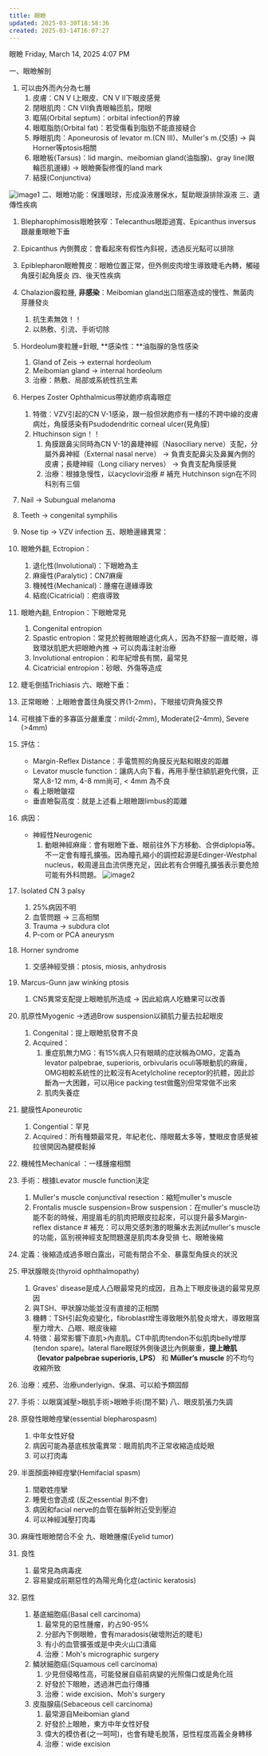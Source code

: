 ```yaml
---
title: 眼瞼
updated: 2025-03-30T18:58:36
created: 2025-03-14T16:07:27
---
```


眼瞼
Friday, March 14, 2025
4:07 PM

一、眼瞼解剖
1.  可以由外而內分為七層
    1.  皮膚：CN V I上眼皮、CN V II下眼皮感覺
    2.  閉眼肌肉：CN VII負責眼輪匝肌，閉眼
    3.  眶隔(Orbital septum)：orbital infection的界線
    4.  眼眶脂肪(Orbital fat)：若受傷看到脂肪不能直接縫合
    5.  睜眼肌肉：Aponeurosis of levator m.(CN III)、Muller's m.(交感) -\> 與Horner等ptosis相關
    6.  眼瞼板(Tarsus)：lid margin、meibomian gland(油脂腺)、gray line(眼輪匝肌邊緣) -\> 眼瞼撕裂修復的land mark
    7.  結膜(Conjunctiva)

![image1](../../../resources/255387cfb3324928ba39a50218e84a57.png)
二、眼瞼功能：保護眼球，形成淚液層保水，幫助眼淚排除淚液
三、遺傳性疾病
1.  Blepharophimosis眼瞼狹窄：Telecanthus眼距過寬、Epicanthus inversus跟嚴重眼瞼下垂
2.  Epicanthus 內側贅皮：會看起來有假性內斜視，透過反光點可以排除
3.  Epiblepharon眼瞼贅皮：眼瞼位置正常，但外側皮肉增生導致睫毛內轉，觸碰角膜引起角膜炎
四、後天性疾病
1.  Chalazion霰粒腫, **非感染**：Meibomian gland出口阻塞造成的慢性、無菌肉芽腫發炎
    1.  抗生素無效！！
    2.  以熱敷、引流、手術切除
2.  Hordeolum麥粒腫=針眼, **感染性：**油脂腺的急性感染
    1.  Gland of Zeis -\> external hordeolum
    2.  Meibomian gland -\> internal hordeolum
    3.  治療：熱敷、局部或系統性抗生素
3.  Herpes Zoster Ophthalmicus帶狀皰疹病毒眼症
    1.  特徵：VZV引起的CN V-1感染，跟一般但狀皰疹有一樣的不跨中線的皮膚病灶，角膜感染有Psudodendritic corneal ulcer(見角膜)
    2.  Htuchinson sign！！
        1.  角膜跟鼻尖同時為CN V-1的鼻睫神經（Nasociliary nerve）支配，分屬外鼻神經（External nasal nerve） → 負責支配鼻尖及鼻翼內側的皮膚；長睫神經（Long ciliary nerves） → 負責支配角膜感覺
        2.  治療：根據急慢性，以acyclovir治療
\# 補充 Hutchinson sign在不同科別有三個
1.  Nail -\> Subungual melanoma
2.  Teeth -\> congenital symphilis
3.  Nose tip -\> VZV infection
五、眼瞼邊緣異常：
1.  眼瞼外翻, Ectropion：
    1.  退化性(Involutional)：下眼瞼為主
    2.  麻痺性(Paralytic)：CN7麻痺
    3.  機械性(Mechanical)：腫瘤在邊緣導致
    4.  結痂(Cicatricial)：疤痕導致
2.  眼瞼內翻, Entropion：下眼瞼常見
    1.  Congenital entropion
    2.  Spastic entropion：常見於輕微眼瞼退化病人，因為不舒服一直眨眼，導致環狀肌肥大把眼瞼內推 -\> 可以肉毒注射治療
    3.  Involutional entropion：和年紀增長有關，最常見
    4.  Cicatricial entropion：砂眼、外傷等造成
3.  睫毛倒插Trichiasis
六、眼瞼下垂：
1.  正常眼瞼：上眼瞼會蓋住角膜交界(1-2mm)，下眼接切齊角膜交界
2.  可根據下垂的多寡區分嚴重度：mild(-2mm), Moderate(2-4mm), Severe (\>4mm)
3.  評估：
    - Margin-Reflex Distance：手電筒照的角膜反光點和眼皮的距離
    - Levator muscle function：讓病人向下看，再用手壓住額肌避免代償，正常人8-12 mm, 4-8 mm尚可, \< 4mm 為不良
    - 看上眼瞼皺褶
    - 垂直瞼裂高度：就是上述看上眼瞼跟limbus的距離
4.  病因：
    - 神經性Neurogenic
      1.  動眼神經麻痺：會有眼瞼下垂、眼前往外下方移動、合併diplopia等。不一定會有瞳孔擴張。因為瞳孔縮小的調控起源是Edinger-Westphal nucleus，較周邊且血流供應充足，因此若有合併瞳孔擴張表示要危險可能有外科問題。
![image2](../../../resources/4968bfb4fc0e47958c2233a9d4e24568.png)
2.  Isolated CN 3 palsy
    1.  25%病因不明
    2.  血管問題 -\> 三高相關
    3.  Trauma -\> subdura clot
    4.  P-com or PCA aneurysm
3.  Horner syndrome
    1.  交感神經受損：ptosis, miosis, anhydrosis
4.  Marcus-Gunn jaw winking ptosis
    1.  CN5異常支配提上眼瞼肌所造成 -\> 因此給病人吃糖果可以改善

2.  肌原性Myogenic -\>透過Brow suspension以額肌力量去拉起眼皮
    1.  Congenital：提上眼瞼肌發育不良
    2.  Acquired：
        1.  重症肌無力MG：有15%病人只有眼睛的症狀稱為OMG，定義為levator palpebrae, superioris, orbivularis oculi等眼動肌的麻痺，OMG相較系統性的比較沒有Acetylcholine receptor的抗體，因此診斷為一大困難，可以用ice packing test做鑑別但常常做不出來
        2.  肌肉失養症
3.  腱膜性Aponeurotic
    1.  Congential：罕見
    2.  Acquired：所有種類最常見，年紀老化、隱眼戴太多等，雙眼皮會感覺被拉很開因為腱模鬆掉
4.  機械性Mechanical ：一樣腫瘤相關
5.  手術：根據Levator muscle function決定
    1.  Muller's muscle conjunctival resection：縮短muller's muscle
    2.  Frontalis muscle suspension=Brow suspension：在muller's muscle功能不彰的時候，用提眉毛的肌肉把眼皮拉起來，可以提升最多Margin-reflex distance
\# 補充：可以用交感刺激的眼藥水去測試muller's muscle的功能，區別視神經支配問題還是肌肉本身受損
七、眼瞼後縮
1.  定義：後縮造成過多眼白露出，可能有閉合不全、暴露型角膜炎的狀況
2.  甲狀腺眼炎(thyroid ophthalmopathy)
    1.  Graves' disease是成人凸眼最常見的成因，且為上下眼皮後退的最常見原因
    2.  與TSH、甲狀腺功能並沒有直接的正相關
    3.  機轉：TSH引起免疫變化，fibroblast增生導致眼外肌發炎增大，導致眼窩壓力增大、凸眼、眼皮後縮
    4.  特徵：最常影響下直肌\>內直肌。CT中肌肉tendon不似肌肉belly增厚(tendon spare)。lateral flare眼球外側後退比內側嚴重，**提上瞼肌（levator palpebrae superioris, LPS）** 和 **Müller’s muscle** 的不均勻收縮所致
3.  治療：戒菸、治療underlyign、保濕、可以給予類固醇
4.  手術：以眼窩減壓\>眼肌手術\>眼瞼手術(閉不緊)
八、眼皮肌張力失調
1.  原發性眼瞼痙攣(essential blepharospasm)
    1.  中年女性好發
    2.  病因可能為基底核放電異常：眼周肌肉不正常收縮造成眨眼
    3.  可以打肉毒
2.  半面顏面神經痙攣(Hemifacial spasm)
    1.  間歇姓痙攣
    2.  睡覺也會造成 (反之essential 則不會)
    3.  病因和facial nerve的血管在腦幹附近受到壓迫
    4.  可以神經減壓打肉毒
3.  麻痺性眼瞼閉合不全
九、眼瞼腫瘤(Eyelid tumor)
1.  良性
    1.  最常見為病毒疣
    2.  容易變成前期惡性的為陽光角化症(actinic keratosis)
2.  惡性
    1.  基底細胞癌(Basal cell carcinoma)
        1.  最常見的惡性腫瘤，約占90-95%
        2.  分部內下側眼瞼，會有maradosis(破壞附近的睫毛)
        3.  有小的血管擴張或是中央火山口潰瘍
        4.  治療：Moh's micrographic surgery
    2.  鱗狀細胞癌(Squamous cell carcinoma)
        1.  少見但侵略性高，可能發展自癌前病變的光照傷口或是角化班
        2.  好發於下眼瞼，透過淋巴血行傳播
        3.  治療：wide excision、Moh's surgery
    3.  皮脂腺癌(Sebaceous cell carcinoma)
        1.  最常源自Meibomian gland
        2.  好發於上眼瞼，東方中年女性好發
        3.  偉大的模仿者(之一呵呵)，也會有睫毛脫落，惡性程度高義全身轉移
        4.  治療：wide excision

